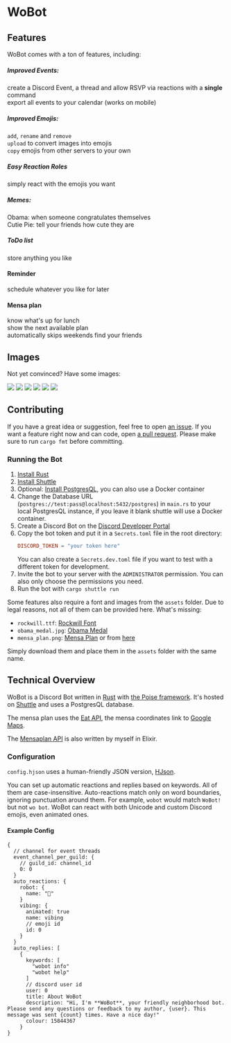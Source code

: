 # WoBot

## Features

WoBot comes with a ton of features, including:

##### Improved Events:

create a Discord Event, a thread and allow RSVP via reactions with a **single** command  
export all events to your calendar (works on mobile)

##### Improved Emojis:

`add`, `rename` and `remove`  
`upload` to convert images into emojis  
`copy` emojis from other servers to your own

##### Easy Reaction Roles

simply react with the emojis you want

##### Memes:

Obama: when someone congratulates themselves  
Cutie Pie: tell your friends how cute they are

##### ToDo list

store anything you like

#### Reminder

schedule whatever you like for later

#### Mensa plan

know what's up for lunch  
show the next available plan  
automatically skips weekends
find your friends

## Images

Not yet convinced? Have some images:

![](images/reaction_roles.png)
![](images/emoji.png)
![](images/mensa.png)
![](images/todo.png)
![](images/obama.png)
![](images/cutie_pie.png)

## Contributing

If you have a great idea or suggestion, feel free to open [an issue](https://github.com/Friendly-Banana/wobot/issues).
If you want a feature right now and can code, open [a pull request](https://github.com/Friendly-Banana/wobot/pulls).
Please make sure to run `cargo fmt` before committing.

### Running the Bot

1. [Install Rust](https://www.rust-lang.org/tools/install)
2. [Install Shuttle](https://docs.shuttle.rs/getting-started/installation)
3. Optional: [Install PostgresQL](https://www.postgresql.org/download/), you can also use a Docker container
4. Change the Database URL (`postgres://test:pass@localhost:5432/postgres`) in `main.rs` to your local
   PostgresQL instance, if you leave it blank shuttle will use a Docker container.
5. Create a Discord Bot on the [Discord Developer Portal](https://discord.com/developers/applications)
6. Copy the bot token and put it in a `Secrets.toml` file in the root directory:
    ```toml
    DISCORD_TOKEN = "your token here"
    ```
   You can also create a `Secrets.dev.toml` file if you want to test with a different token for development.
7. Invite the bot to your server with the `ADMINISTRATOR` permission. You can also only choose the permissions you need.
8. Run the bot with `cargo shuttle run`

Some features also require a font and images from the `assets` folder.
Due to legal reasons, not all of them can be provided here. What's missing:

- `rockwill.ttf`: [Rockwill Font](https://fontmeme.com/fonts/rockwill-font/)
- `obama_medal.jpg`: [Obama Medal](https://a.pinatafarm.com/1015x627/ade80aa63d/obama-medal.jpg)
- `mensa_plan.png`: [Mensa Plan](https://www.meck-architekten.de/projekte/id/2019-mensa-campus-garching/) or
  from [here](https://www.heinze.de/architekturobjekt/zoom/12979688/)

Simply download them and place them in the `assets` folder with the same name.

## Technical Overview

WoBot is a Discord Bot written in [Rust](https://www.rust-lang.org/)
with [the  Poise framework](https://github.com/serenity-rs/poise/).
It's hosted on [Shuttle](https://www.shuttle.rs/) and uses a PostgresQL database.

The mensa plan uses the [Eat API](https://tum-dev.github.io/eat-api), the mensa coordinates link
to [Google Maps](https://www.google.com/maps).

The [Mensaplan API](https://github.com/Friendly-Banana/mensaplan) is also written by myself in Elixir.

### Configuration

`config.hjson` uses a human-friendly JSON version, [HJson](https://hjson.github.io/).

You can set up automatic reactions and replies based on keywords. All of them are case-insensitive.
Auto-reactions match only on word boundaries, ignoring punctuation around them.
For example, `wobot` would match `WoBot!` but not `wo bot`.
WoBot can react with both Unicode and custom Discord emojis, even animated ones.

#### Example Config

```hjson
{
  // channel for event threads
  event_channel_per_guild: {
    // guild_id: channel_id
    0: 0
  }
  auto_reactions: {
    robot: {
      name: "🤖"
    }
    vibing: {
      animated: true
      name: vibing
      // emoji id
      id: 0
    }
  }
  auto_replies: [
    {
      keywords: [
        "wobot info"
        "wobot help"
      ]
      // discord user id
      user: 0
      title: About WoBot
      description: "Hi, I'm **WoBot**, your friendly neighborhood bot. Please send any questions or feedback to my author, {user}. This message was sent {count} times. Have a nice day!"
      colour: 15844367
    }
}
```
